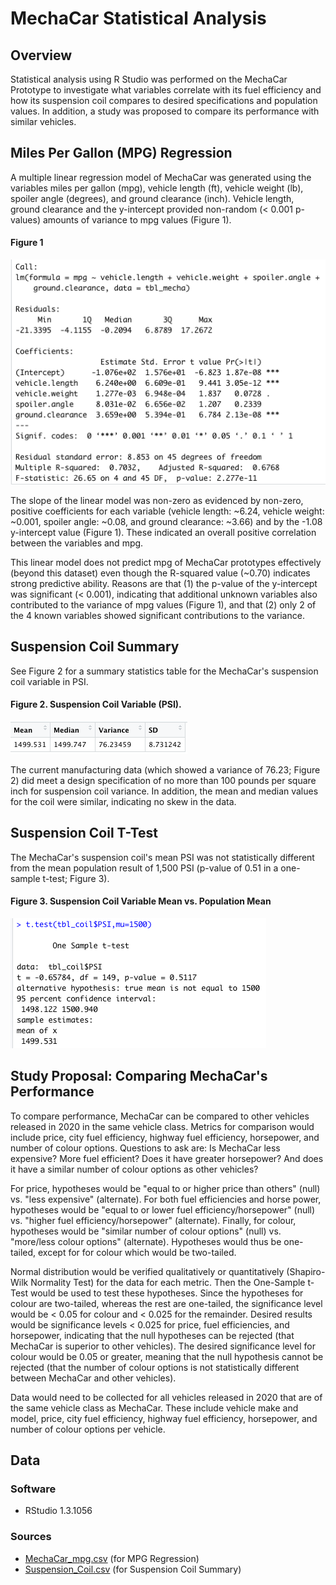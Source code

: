 # MechaCar Statistical Analysis

## Overview
Statistical analysis using R Studio was performed on the MechaCar Prototype to investigate what variables correlate with its fuel efficiency and how its suspension coil compares to desired specifications and population values. In addition, a study was proposed to compare its performance with similar vehicles. 

## Miles Per Gallon (MPG) Regression
A multiple linear regression model of MechaCar was generated using the variables miles per gallon (mpg), vehicle length (ft), vehicle weight (lb), spoiler angle (degrees), and ground clearance (inch). Vehicle length, ground clearance and the y-intercept provided non-random (< 0.001 p-values) amounts of variance to mpg values (Figure 1).

#### Figure 1
![summary_mlr.png](figures/summary_mlr.png)

The slope of the linear model was non-zero as evidenced by non-zero, positive coefficients for each variable (vehicle length: ~6.24, vehicle weight: ~0.001, spoiler angle: ~0.08, and ground clearance: ~3.66) and by the -1.08 y-intercept value (Figure 1). These indicated an overall positive correlation between the variables and mpg.

This linear model does not predict mpg of MechaCar prototypes effectively (beyond this dataset) even though the R-squared value (~0.70) indicates strong predictive ability. Reasons are that (1) the p-value of the y-intercept was significant (< 0.001), indicating that additional unknown variables also contributed to the variance of mpg values (Figure 1), and that (2) only 2 of the 4 known variables showed significant contributions to the variance.

## Suspension Coil Summary
See Figure 2 for a summary statistics table for the MechaCar's suspension coil variable in PSI.

#### Figure 2. Suspension Coil Variable (PSI).
![suspensioncoil_summary.png](figures/suspensioncoil_summary.png)

The current manufacturing data (which showed a variance of 76.23; Figure 2) did meet a design specification of no more than 100 pounds per square inch for suspension coil variance. In addition, the mean and median values for the coil were similar, indicating no skew in the data. 

## Suspension Coil T-Test
The MechaCar's suspension coil's mean PSI was not statistically different from the mean population result of 1,500 PSI (p-value of 0.51 in a one-sample t-test; Figure 3).

#### Figure 3. Suspension Coil Variable Mean vs. Population Mean
![t_test.png](figures/t_test.png)

## Study Proposal: Comparing MechaCar's Performance
To compare performance, MechaCar can be compared to other vehicles released in 2020 in the same vehicle class. Metrics for comparison would include price, city fuel efficiency, highway fuel efficiency, horsepower, and number of colour options. Questions to ask are: Is MechaCar less expensive? More fuel efficient? Does it have greater horsepower? And does it have a similar number of colour options as other vehicles? 

For price, hypotheses would be "equal to or higher price than others" (null) vs. "less expensive" (alternate). For both fuel efficiencies and horse power, hypotheses would be "equal to or lower fuel efficiency/horsepower" (null) vs. "higher fuel efficiency/horsepower" (alternate). Finally, for colour, hypotheses would be "similar number of colour options" (null) vs. "more/less colour options" (alternate). Hypotheses would thus be one-tailed, except for for colour which would be two-tailed. 

Normal distribution would be verified qualitatively or quantitatively (Shapiro-Wilk Normality Test) for the data for each metric. Then the One-Sample t-Test would be used to test these hypotheses. Since the hypotheses for colour are two-tailed, whereas the rest are one-tailed, the significance level would be < 0.05 for colour and < 0.025 for the remainder. Desired results would be significance levels < 0.025 for price, fuel efficiencies, and horsepower, indicating that the null hypotheses can be rejected (that MechaCar is superior to other vehicles). The desired significance level for colour would be 0.05 or greater, meaning that the null hypothesis cannot be rejected (that the number of colour options is not statistically different between MechaCar and other vehicles).

Data would need to be collected for all vehicles released in 2020 that are of the same vehicle class as MechaCar. These include vehicle make and model, price, city fuel efficiency, highway fuel efficiency, horsepower, and number of colour options per vehicle. 

## Data
### Software
- RStudio 1.3.1056

### Sources
- [MechaCar_mpg.csv](data/MechaCar_mpg.csv) (for MPG Regression)
- [Suspension_Coil.csv](data/Suspension_Coil.csv) (for Suspension Coil Summary)